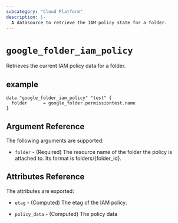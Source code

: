 ```yaml
---
subcategory: "Cloud Platform"
description: |-
  A datasource to retrieve the IAM policy state for a folder.
---
```



# `google_folder_iam_policy`
Retrieves the current IAM policy data for a folder.

## example

```hcl
data "google_folder_iam_policy" "test" {
  folder      = google_folder.permissiontest.name
}
```

## Argument Reference

The following arguments are supported:

* `folder` - (Required) The resource name of the folder the policy is attached to. Its format is folders/{folder_id}.

## Attributes Reference

The attributes are exported:

* `etag` - (Computed) The etag of the IAM policy.

* `policy_data` - (Computed) The policy data
